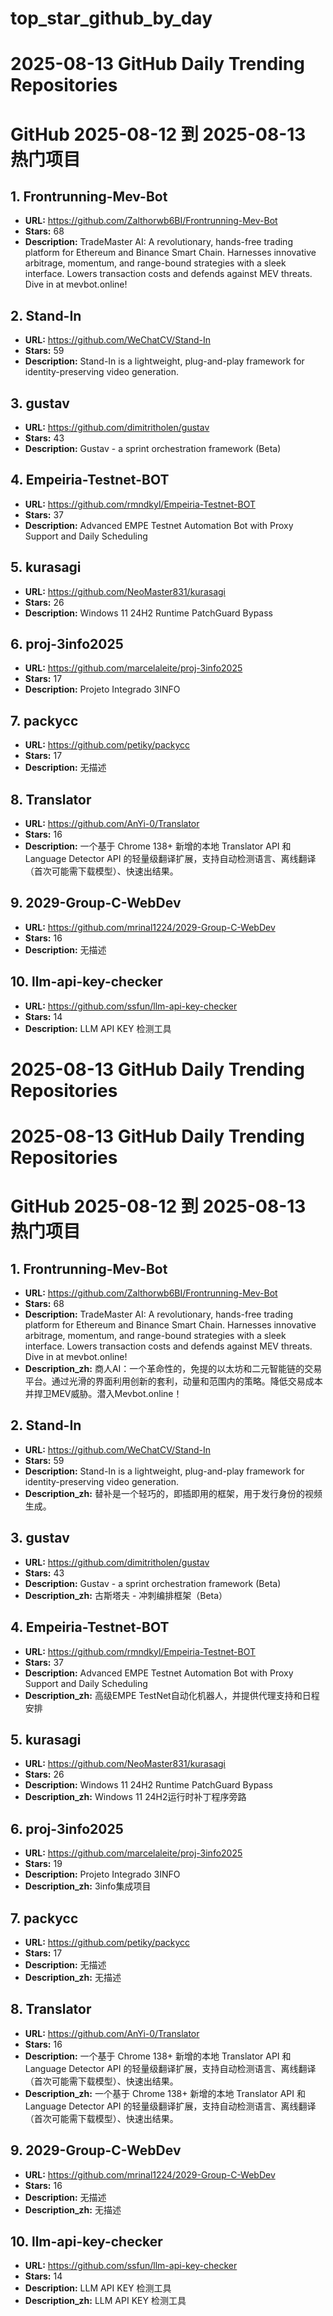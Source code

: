 # top_star_github_by_day

# 2025-08-13 GitHub Daily Trending Repositories

# GitHub 2025-08-12 到 2025-08-13 热门项目

## 1. Frontrunning-Mev-Bot
- **URL:** https://github.com/Zalthorwb6BI/Frontrunning-Mev-Bot
- **Stars:** 68
- **Description:** TradeMaster AI: A revolutionary, hands-free trading platform for Ethereum and Binance Smart Chain. Harnesses innovative arbitrage, momentum, and range-bound strategies with a sleek interface. Lowers transaction costs and defends against MEV threats. Dive in at mevbot.online!

## 2. Stand-In
- **URL:** https://github.com/WeChatCV/Stand-In
- **Stars:** 59
- **Description:** Stand-In is a lightweight, plug-and-play framework for identity-preserving video generation.

## 3. gustav
- **URL:** https://github.com/dimitritholen/gustav
- **Stars:** 43
- **Description:** Gustav - a sprint orchestration framework (Beta)

## 4. Empeiria-Testnet-BOT
- **URL:** https://github.com/rmndkyl/Empeiria-Testnet-BOT
- **Stars:** 37
- **Description:** Advanced EMPE Testnet Automation Bot with Proxy Support and Daily Scheduling

## 5. kurasagi
- **URL:** https://github.com/NeoMaster831/kurasagi
- **Stars:** 26
- **Description:** Windows 11 24H2 Runtime PatchGuard Bypass

## 6. proj-3info2025
- **URL:** https://github.com/marcelaleite/proj-3info2025
- **Stars:** 17
- **Description:** Projeto Integrado 3INFO

## 7. packycc
- **URL:** https://github.com/petiky/packycc
- **Stars:** 17
- **Description:** 无描述

## 8. Translator
- **URL:** https://github.com/AnYi-0/Translator
- **Stars:** 16
- **Description:** 一个基于 Chrome 138+ 新增的本地 Translator API 和 Language Detector API 的轻量级翻译扩展，支持自动检测语言、离线翻译（首次可能需下载模型）、快速出结果。

## 9. 2029-Group-C-WebDev
- **URL:** https://github.com/mrinal1224/2029-Group-C-WebDev
- **Stars:** 16
- **Description:** 无描述

## 10. llm-api-key-checker
- **URL:** https://github.com/ssfun/llm-api-key-checker
- **Stars:** 14
- **Description:** LLM API KEY 检测工具

# 2025-08-13 GitHub Daily Trending Repositories



# 2025-08-13 GitHub Daily Trending Repositories

# GitHub 2025-08-12 到 2025-08-13 热门项目

## 1. Frontrunning-Mev-Bot
- **URL:** https://github.com/Zalthorwb6BI/Frontrunning-Mev-Bot
- **Stars:** 68
- **Description:** TradeMaster AI: A revolutionary, hands-free trading platform for Ethereum and Binance Smart Chain. Harnesses innovative arbitrage, momentum, and range-bound strategies with a sleek interface. Lowers transaction costs and defends against MEV threats. Dive in at mevbot.online!
- **Description_zh:** 商人AI：一个革命性的，免提的以太坊和二元智能链的交易平台。通过光滑的界面利用创新的套利，动量和范围内的策略。降低交易成本并捍卫MEV威胁。潜入Mevbot.online！

## 2. Stand-In
- **URL:** https://github.com/WeChatCV/Stand-In
- **Stars:** 59
- **Description:** Stand-In is a lightweight, plug-and-play framework for identity-preserving video generation.
- **Description_zh:** 替补是一个轻巧的，即插即用的框架，用于发行身份的视频生成。

## 3. gustav
- **URL:** https://github.com/dimitritholen/gustav
- **Stars:** 43
- **Description:** Gustav - a sprint orchestration framework (Beta)
- **Description_zh:** 古斯塔夫 - 冲刺编排框架（Beta）

## 4. Empeiria-Testnet-BOT
- **URL:** https://github.com/rmndkyl/Empeiria-Testnet-BOT
- **Stars:** 37
- **Description:** Advanced EMPE Testnet Automation Bot with Proxy Support and Daily Scheduling
- **Description_zh:** 高级EMPE TestNet自动化机器人，并提供代理支持和日程安排

## 5. kurasagi
- **URL:** https://github.com/NeoMaster831/kurasagi
- **Stars:** 26
- **Description:** Windows 11 24H2 Runtime PatchGuard Bypass
- **Description_zh:** Windows 11 24H2运行时补丁程序旁路

## 6. proj-3info2025
- **URL:** https://github.com/marcelaleite/proj-3info2025
- **Stars:** 19
- **Description:** Projeto Integrado 3INFO
- **Description_zh:** 3info集成项目

## 7. packycc
- **URL:** https://github.com/petiky/packycc
- **Stars:** 17
- **Description:** 无描述
- **Description_zh:** 无描述

## 8. Translator
- **URL:** https://github.com/AnYi-0/Translator
- **Stars:** 16
- **Description:** 一个基于 Chrome 138+ 新增的本地 Translator API 和 Language Detector API 的轻量级翻译扩展，支持自动检测语言、离线翻译（首次可能需下载模型）、快速出结果。
- **Description_zh:** 一个基于 Chrome 138+ 新增的本地 Translator API 和 Language Detector API 的轻量级翻译扩展，支持自动检测语言、离线翻译（首次可能需下载模型）、快速出结果。

## 9. 2029-Group-C-WebDev
- **URL:** https://github.com/mrinal1224/2029-Group-C-WebDev
- **Stars:** 16
- **Description:** 无描述
- **Description_zh:** 无描述

## 10. llm-api-key-checker
- **URL:** https://github.com/ssfun/llm-api-key-checker
- **Stars:** 14
- **Description:** LLM API KEY 检测工具
- **Description_zh:** LLM API KEY 检测工具
